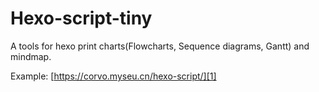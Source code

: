 # Hexo-script-tiny

A tools for hexo print charts(Flowcharts, Sequence diagrams, Gantt) and mindmap.


Example: [https://corvo.myseu.cn/hexo-script/][1]


[1]: https://corvo.myseu.cn/hexo-script/